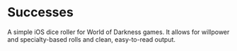 # Successes

A simple iOS dice roller for World of Darkness games. It allows for willpower and specialty-based rolls and clean, easy-to-read output.

